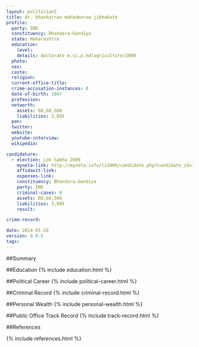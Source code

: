 ```yaml
---
layout: politician2
title: dr. bhaskarrao mahadeorao jibhakate
profile: 
  party: IND
  constituency: Bhandara-Gondiya
  state: Maharashtra
  education: 
    level: 
    details: doctorate m.sc,p.hd(agriculture)2000
  photo: 
  sex: 
  caste: 
  religion: 
  current-office-title: 
  crime-accusation-instances: 0
  date-of-birth: 1947
  profession: 
  networth: 
    assets: 60,60,500
    liabilities: 3,895
  pan: 
  twitter: 
  website: 
  youtube-interview: 
  wikipedia: 

candidature: 
  - election: Lok Sabha 2009
    myneta-link: http://myneta.info/ls2009/candidate.php?candidate_id=1404
    affidavit-link: 
    expenses-link: 
    constituency: Bhandara-Gondiya 
    party: IND
    criminal-cases: 0
    assets: 60,60,500
    liabilities: 3,895
    result:  

crime-record: 

date: 2014-01-28
version: 0.0.5
tags: 
---
```

##Summary


##Education
{% include education.html %}


##Political Career
{% include political-career.html %}


##Criminal Record
{% include criminal-record.html %}


##Personal Wealth
{% include personal-wealth.html %}


##Public Office Track Record
{% include track-record.html %}


##References


{% include references.html %}